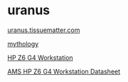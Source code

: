 # uranus
[uranus.tissuematter.com](http://uranus.tissuematter.com)

[mythology](https://en.wikipedia.org/wiki/Uranus_(mythology))

[HP Z6 G4 Workstation](https://store.hp.com/us/en/pdp/hp-z6-g4-workstation)

[AMS HP Z6 G4 Workstation Datasheet](http://www8.hp.com/h20195/v2/GetDocument.aspx?docname=4aa7-0827enuc)

